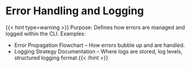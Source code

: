 # Error Handling and Logging

{{< hint type=warning >}} Purpose: Defines how errors are managed and logged within the CLI.
Examples:
- Error Propagation Flowchart – How errors bubble up and are handled.
- Logging Strategy Documentation – Where logs are stored, log levels, structured logging format.{{< /hint >}}
